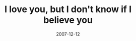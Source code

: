 ---
layout: base.njk
title : 'I love you, but I don&#39;t know if I believe you' 
view_title : 'I love you, but I don&#39;t know if I believe you' 
year : '2007' 
date : '2007-12-12' 
img_file : '/drawing/iloveyoubutidontknowifibelieveyou.png' 
html_file : 'iloveyoubutidontknowifibelieveyou' 
next_html : 'whenilookup.html' 
year_order : '297' 
permalink : "title/{{html_file}}.html"
---